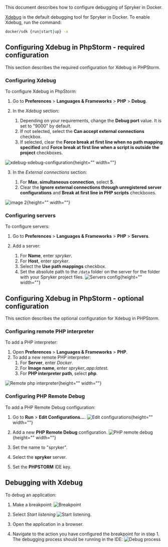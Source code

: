 This document describes how to configure debugging of Spryker in Docker.

[Xdebug](https://xdebug.org) is the default debugging tool for Spryker in Docker. To enable Xdebug, run the command:
```bash
docker/sdk {run|start|up} -x
``` 
## Configuring Xdebug in PhpStorm - required configuration

This section describes the required configuration for Xdebug in PHPStorm.

### Configuring Xdebug
To configure Xdebug in PhpStorm:
1. Go to **Preferences** > **Languages & Frameworks** > **PHP** > **Debug**.

2. In the *Xdebug* section:

      1. Depending on your requirements, change the **Debug port** value. It is set to "9000" by default.
      2. If not selected, select the **Can accept external connections** checkbox.
      3. If selected, clear the **Force break at first line when no path mapping specified** and **Force break at first line when a script is outside the project** checkboxes.

![xdebug-xdebug-configuration](https://spryker.s3.eu-central-1.amazonaws.com/docs/Developer+Guide/Installation/Spryker+in+Docker/Debugging+Setup+in+Docker/xdebug-xdebug-configuration.png){height="" width=""}

3. In the *External connections* section:

      1. For **Max. simultaneous connection**, select **5**.
      2. Clear the **Ignore external connections through unregistered server configurations** and **Break at first line in PHP scripts** checkboxes.

![image 2](https://spryker.s3.eu-central-1.amazonaws.com/docs/Developer+Guide/Installation/Spryker+in+Docker/Debugging+Setup+in+Docker/xdebug-external-connections-configuration.png){height="" width=""}

### Configuring servers 
To configure servers:
1. Go to **Preferences** > **Languages & Frameworks** > **PHP** > **Servers**.

2. Add a server:

    1. For **Name**, enter *spryker*.
    2. For **Host**, enter *spryker*.
    3. Select the **Use path mappings** checkbox.
    4. Set the absolute path to the `/data` folder on the server for the folder with your Spryker project files.
    ![Servers config](https://spryker.s3.eu-central-1.amazonaws.com/docs/Developer+Guide/Installation/Spryker+in+Docker/Debugging+Setup+in+Docker/servers-confg.png){height="" width=""}


## Configuring Xdebug in PhpStorm - optional configuration
This section describes the optional configuration for Xdebug in PHPStorm.

### Configuring remote PHP interpreter
To add a PHP interpreter:
1. Open **Preferences** > **Languages & Frameworks** > **PHP**.
2. To add a new remote PHP interpreter:
    1. For **Server**, enter *Docker*.
    2. For **Image name**, enter *spryker_app:latest*.
    3. For **PHP interpreter path**, select **php**. 

![Remote php interpreter](https://spryker.s3.eu-central-1.amazonaws.com/docs/Developer+Guide/Installation/Spryker+in+Docker/Debugging+Setup+in+Docker/remote-php-interpreter.png){height="" width=""}

### Configuring PHP Remote Debug 
To add a PHP Remote Debug configuration:
1. Go to **Run** > **Edit Configurations...**.
![Edit configurations](https://spryker.s3.eu-central-1.amazonaws.com/docs/Developer+Guide/Installation/Spryker+in+Docker/Debugging+Setup+in+Docker/edit-configs.png){height="" width=""}

2. Add a new **PHP Remote Debug** configuration.
![PHP remote debug](https://spryker.s3.eu-central-1.amazonaws.com/docs/Developer+Guide/Installation/Spryker+in+Docker/Debugging+Setup+in+Docker/php-remote-debug.png){height="" width=""}

3. Set the name to "spryker".
4. Select the **spryker** server.
5. Set the **PHPSTORM** IDE key.

## Debugging with Xdebug

To debug an application:

1. Make a breakpoint:
![Breakpoint](https://spryker.s3.eu-central-1.amazonaws.com/docs/Developer+Guide/Installation/Spryker+in+Docker/Debugging+Setup+in+Docker/breakpoint.png)

2. Select *Start listening* ![Start listening](https://spryker.s3.eu-central-1.amazonaws.com/docs/Developer+Guide/Installation/Spryker+in+Docker/Debugging+Setup+in+Docker/start-listening.png).
3. Open the application in a browser.
4. Navigate to the action you have configured the breakpoint for in step 1. The debugging process should be running in the IDE:
![Debug process](https://spryker.s3.eu-central-1.amazonaws.com/docs/Developer+Guide/Installation/Spryker+in+Docker/Debugging+Setup+in+Docker/debug-process.png)
